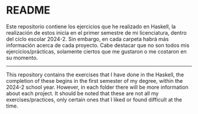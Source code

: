 # README

Este repositorio contiene los ejercicios que he realizado en Haskell, la realización de estos inicia en el primer semestre de mi licenciatura, dentro del ciclo escolar 2024-2. Sin embargo, en cada carpeta habrá más información acerca de cada proyecto. Cabe destacar que no son todos mis ejercicios/prácticas, solamente ciertos que me gustaron o me costaron en su momento.

---

This repository contains the exercises that I have done in the Haskell, the completion of these begins in the first semester of my degree, within the 2024-2 school year. However, in each folder there will be more information about each project. 
It should be noted that these are not all my exercises/practices, only certain ones that I liked or found difficult at the time.
